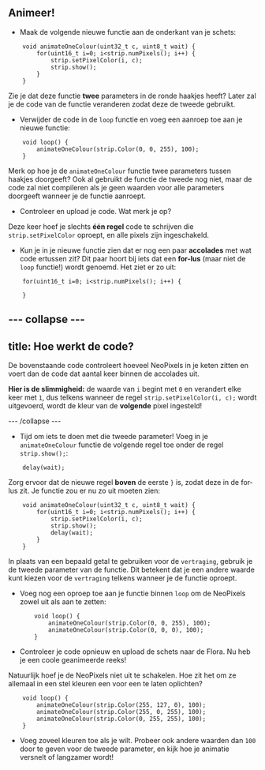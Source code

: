 ## Animeer!

+ Maak de volgende nieuwe functie aan de onderkant van je schets:

``` 
    void animateOneColour(uint32_t c, uint8_t wait) {
        for(uint16_t i=0; i<strip.numPixels(); i++) {
            strip.setPixelColor(i, c);
            strip.show();
        }
    }
```

Zie je dat deze functie **twee** parameters in de ronde haakjes heeft? Later zal je de code van de functie veranderen zodat deze de tweede gebruikt.

+ Verwijder de code in de `loop` functie en voeg een aanroep toe aan je nieuwe functie:

```
    void loop() {
        animateOneColour(strip.Color(0, 0, 255), 100);
    }
```

Merk op hoe je de `animateOneColour` functie twee parameters tussen haakjes doorgeeft? Ook al gebruikt de functie de tweede nog niet, maar de code zal niet compileren als je geen waarden voor alle parameters doorgeeft wanneer je de functie aanroept.

+ Controleer en upload je code. Wat merk je op?

Deze keer hoef je slechts **één regel** code te schrijven die `strip.setPixelColor` oproept, en alle pixels zijn ingeschakeld.

+ Kun je in je nieuwe functie zien dat er nog een paar **accolades** met wat code ertussen zit? Dit paar hoort bij iets dat een **for-lus** \(maar niet de `loop` functie!\) wordt genoemd. Het ziet er zo uit:

``` 
    for(uint16_t i=0; i<strip.numPixels(); i++) {

    }
```

--- collapse ---
---
title: Hoe werkt de code?
---

De bovenstaande code controleert hoeveel NeoPixels in je keten zitten en voert dan de code dat aantal keer binnen de accolades uit.

**Hier is de slimmigheid:** de waarde van `i` begint met `0` en verandert elke keer met `1`, dus telkens wanneer de regel `strip.setPixelColor(i, c);` wordt uitgevoerd, wordt de kleur van de **volgende** pixel ingesteld!

--- /collapse ---

+ Tijd om iets te doen met die tweede parameter! Voeg in je `animateOneColour` functie de volgende regel toe onder de regel `strip.show();`:

```
    delay(wait);
```

Zorg ervoor dat de nieuwe regel **boven** de eerste `}` is, zodat deze in de for-lus zit. Je functie zou er nu zo uit moeten zien:

``` 
    void animateOneColour(uint32_t c, uint8_t wait) {
        for(uint16_t i=0; i<strip.numPixels(); i++) {
            strip.setPixelColor(i, c);
            strip.show();
            delay(wait);
        }
    }
```

In plaats van een bepaald getal te gebruiken voor de `vertraging`, gebruik je de tweede parameter van de functie. Dit betekent dat je een andere waarde kunt kiezen voor de `vertraging` telkens wanneer je de functie oproept.

+ Voeg nog een oproep toe aan je functie binnen `loop` om de NeoPixels zowel uit als aan te zetten:

    ```
        void loop() {
            animateOneColour(strip.Color(0, 0, 255), 100);
            animateOneColour(strip.Color(0, 0, 0), 100);
        }
    ```

+ Controleer je code opnieuw en upload de schets naar de Flora. Nu heb je een coole geanimeerde reeks!

Natuurlijk hoef je de NeoPixels niet uit te schakelen. Hoe zit het om ze allemaal in een stel kleuren een voor een te laten oplichten?

```
    void loop() {
        animateOneColour(strip.Color(255, 127, 0), 100);
        animateOneColour(strip.Color(255, 0, 255), 100);
        animateOneColour(strip.Color(0, 255, 255), 100);
    }
```

+ Voeg zoveel kleuren toe als je wilt. Probeer ook andere waarden dan `100` door te geven voor de tweede parameter, en kijk hoe je animatie versnelt of langzamer wordt!
